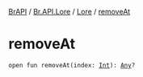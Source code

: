 [BrAPI](../../index.md) / [Br.API.Lore](../index.md) / [Lore](index.md) / [removeAt](./remove-at.md)

# removeAt

`open fun removeAt(index: `[`Int`](https://kotlinlang.org/api/latest/jvm/stdlib/kotlin/-int/index.html)`): `[`Any`](https://kotlinlang.org/api/latest/jvm/stdlib/kotlin/-any/index.html)`?`